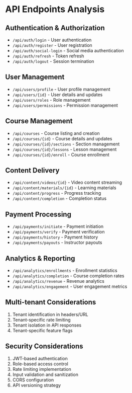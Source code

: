 # API Endpoints Analysis

## Authentication & Authorization
- `/api/auth/login` - User authentication
- `/api/auth/register` - User registration
- `/api/auth/social-login` - Social media authentication
- `/api/auth/refresh` - Token refresh
- `/api/auth/logout` - Session termination

## User Management
- `/api/users/profile` - User profile management
- `/api/users/{id}` - User details and updates
- `/api/users/roles` - Role management
- `/api/users/permissions` - Permission management

## Course Management
- `/api/courses` - Course listing and creation
- `/api/courses/{id}` - Course details and updates
- `/api/courses/{id}/sections` - Section management
- `/api/courses/{id}/lessons` - Lesson management
- `/api/courses/{id}/enroll` - Course enrollment

## Content Delivery
- `/api/content/videos/{id}` - Video content streaming
- `/api/content/materials/{id}` - Learning materials
- `/api/content/progress` - Progress tracking
- `/api/content/completion` - Completion status

## Payment Processing
- `/api/payments/initiate` - Payment initiation
- `/api/payments/verify` - Payment verification
- `/api/payments/history` - Payment history
- `/api/payments/payouts` - Instructor payouts

## Analytics & Reporting
- `/api/analytics/enrollments` - Enrollment statistics
- `/api/analytics/completion` - Course completion rates
- `/api/analytics/revenue` - Revenue analytics
- `/api/analytics/engagement` - User engagement metrics

## Multi-tenant Considerations
1. Tenant identification in headers/URL
2. Tenant-specific rate limiting
3. Tenant isolation in API responses
4. Tenant-specific feature flags

## Security Considerations
1. JWT-based authentication
2. Role-based access control
3. Rate limiting implementation
4. Input validation and sanitization
5. CORS configuration
6. API versioning strategy 